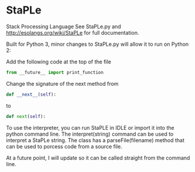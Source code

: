 StaPLe
======

Stack Processing Language
See StaPLe.py and http://esolangs.org/wiki/StaPLe for full documentation.

Built for Python 3, minor changes to StaPLe.py will allow it to run on Python 2:

Add the following code at the top of the file
```python
from __future__ import print_function
```
Change the signature of the next method from 
```python
def __next__(self):
```
to 
```python 
def next(self):
```

To use the interpreter, you can run StaPLE in IDLE or import it into the python command line.  The interpret(string) command can be used to interpret a StaPLe string.  The class has a parseFile(filename) method that can be used to porcess  code from a source file.

At a future point, I will update so it can be called straight from the command line.
